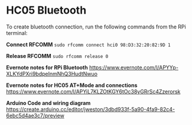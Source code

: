 # HC05 Bluetooth
To create bluetooth connection, run the following commands from the RPi terminal:

**Connect RFCOMM**
`sudo rfcomm connect hci0 98:D3:32:20:82:9D 1`

**Release RFCOMM**
`sudo rfcomm release 0`

**Evernote notes for RPi Bluetooth**
https://www.evernote.com/l/APYYp-XLKYdPXri9bdpeInmNhQ3HudtNwuo

**Evernote notes for HC05 AT+Mode and connections**
https://www.evernote.com/l/APYiL7KLZOtKGY6tOc38yGRrSc4Zzerorsk

**Arduino Code and wiring diagram** https://create.arduino.cc/editor/jweston/3dbd933f-5a90-4fa9-82c4-6ebc5d4ae3c7/preview

